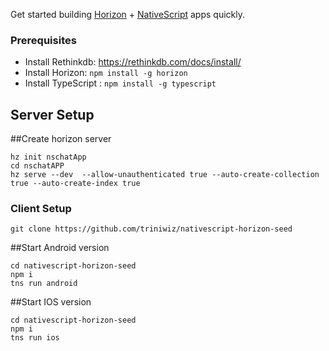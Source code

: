 Get started building [Horizon](http://horizon.io/) + [NativeScript](https://www.nativescript.org/) apps quickly.

### Prerequisites

* Install Rethinkdb: https://rethinkdb.com/docs/install/
* Install Horizon: `npm install -g horizon`
* Install TypeScript : `npm install -g typescript`


## Server Setup


##Create horizon server

```
hz init nschatApp
cd nschatAPP
hz serve --dev  --allow-unauthenticated true --auto-create-collection true --auto-create-index true
```

### Client Setup

`git clone https://github.com/triniwiz/nativescript-horizon-seed`

##Start Android version
```
cd nativescript-horizon-seed
npm i
tns run android
```

##Start IOS version
```
cd nativescript-horizon-seed
npm i
tns run ios
```
